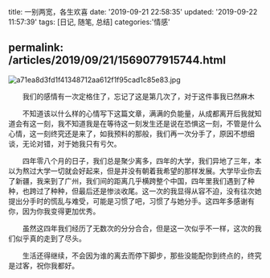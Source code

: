 title: 一别两宽，各生欢喜
date: '2019-09-21 22:58:35'
updated: '2019-09-22 11:57:39'
tags: [日记, 随笔, 总结]
categories:'情感'

permalink: /articles/2019/09/21/1569077915744.html
---
![a71ea8d3fd1f41348712aa612f1f95cad1c85e83.jpg](https://img.hacpai.com/file/2019/09/a71ea8d3fd1f41348712aa612f1f95cad1c85e83-9d5e1b7c.jpg)

&emsp;&emsp;我们的感情有一次定格住了，忘记了这是第几次了，对于这件事我已然麻木

&emsp;&emsp;不知道该以什么样的心情写下这篇文章，满满的负能量，从成都离开后我就知道会有这一刻，我不知道我是在等待这一刻发生还是说在恐惧这一刻，不管是什么心情，这一刻终究还是来了，如我预料的那般，我们再一次分手了，原因不想细谈，无论对错，对于她我只有亏欠。

&emsp;&emsp;四年零八个月的日子，我们总是聚少离多，四年的大学，我们异地了三年，本以为熬过大学一切就会好起来，但是并没有朝着我希望的那样发展。大学毕业你去了新疆，我来到了广州，我们间的距离几乎横跨整个中国，四年里我们遇到了种种，也跨过了种种，但最后还是惨淡收尾。这一次的我显得从容不迫，没有往次她提出分手时的慌乱与难受，可能是习惯了吧，习惯了与她分手。这四年多感谢有你，因为你我变得更加优秀。

&emsp;&emsp;虽然这四年我们经历了无数次的分分合合，但是这一次似乎不一样，这次的我们似乎真的走到了尽头。

&emsp;&emsp;生活还得继续，不会因为谁的离去而停下脚步，那些没能配你到终点的，终究是过客，祝你我都好。
